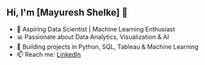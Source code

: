 ## Hi, I'm [Mayuresh Shelke] 👋
- 🎯 Aspiring Data Scientist | Machine Learning Enthusiast
- 📊 Passionate about Data Analytics, Visualization & AI
- 🚀 Building projects in Python, SQL, Tableau & Machine Learning  
- 📫 Reach me: [LinkedIn](https://www.linkedin.com/in/mayuresh-shelke-/)  

<!---
mayurreshshelke/mayurreshshelke is a ✨ special ✨ repository because its `README.md` (this file) appears on your GitHub profile.
You can click the Preview link to take a look at your changes.
--->
